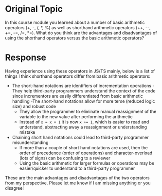 # Original Topic
In this course module you learned about a number of basic arithmetic operators (+, -, /, *, %) as well as shorthand arithmetic operators (++, --, +=, -=, /=, *=). What do you think are the advantages and disadvantages of using the shorthand operators versus the basic arithmetic operators?

# Response
Having experience using these operators in JS/TS mainly, below is a list of things I think shorthand operators differ from basic arithmetic operators:

- The short-hand notations are identifiers of incrementation operations
    -They help third-party programmers understand the context of the code since incrementors are easily differentiated from basic arithmetic handling
-The short-hand notations allow for more terse (reduced logic size) and robust code
    - They allow the programmer to eliminate manual reassignment of the variable to the new value after performing the arithmetic
    - Instead of `x = x + 1` it is now `x += 1`, which is easier to read and understand, abstracting away a reassignment or understanding mistake
- Chaining short hand notations could lead to third-party programmer misunderstanding
    - If more than a couple of short hand notations are used, then the order of precedence (order of operations) and character-overload (lots of signs) can be confusing to a reviewer
    - Using the basic arithmetic for larger formulas or operations may be easier/quicker to understand to a third-party programmer

These are the main advantages and disadvantages of the two operators from my perspective. Please let me know if I am missing anything or you disagree!
